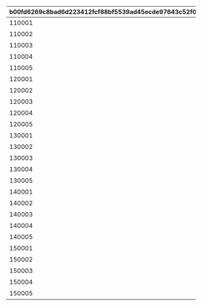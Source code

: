 |b00fd6269c8bad6d223412fcf88bf5539ad45ecde97643c52f0978be981ae1ba|7ac746eae6fd447f09d560b97d8b174daf79d29567561f4479053237cba0fb18|c22576acf802f387ef4c3f45d63241b7b4e24a0ed0728d882aa9c134370a4395|8850158106396b632f34108117c2c0f26794fbe6fa36283bbed6036c08c39dcd|90ecde002833c8008954d0c6d0179f16e74fdd11117e021438ea387b76e9abaa|e6d7b9fdf03deb844614da5026af3fb848dfc956817a27905f5d9bfc2273b888|ac1d051067516c36187f925855dba92d4edc32a0706d8af77c3d43a3b3213add|52b42ea03ca7b1e240eaf3560472e50af91bcbbb93e3a811c6b12711a49c7b8c|
| --- | --- | --- | --- | --- | --- | --- | --- |
|110001|111|ガーゴイル（EASY）をクリアしよう|70000|90110001|0|1|110001|
|110002|112|ガーゴイル（NORMAL）をクリアしよう|70000|90110002|0|1|110001|
|110003|113|ガーゴイル（HARD）をクリアしよう|70000|90110003|0|1|110001|
|110004|114|ガーゴイル（VERY HARD）をクリアしよう|70000|90110004|0|1|110001|
|110005|115|ガーゴイル（EXTREME）をクリアしよう|70000|90110005|0|1|110001|
|120001|121|マグスガーゴイル（EASY）をクリアしよう|70000|90120001|0|1|110001|
|120002|122|マグスガーゴイル（NORMAL）をクリアしよう|70000|90120002|0|1|110001|
|120003|123|マグスガーゴイル（HARD）をクリアしよう|70000|90120003|0|1|110001|
|120004|124|マグスガーゴイル（VERY HARD）をクリアしよう|70000|90120004|0|1|110001|
|120005|125|マグスガーゴイル（EXTREME）をクリアしよう|70000|90120005|0|1|110001|
|130001|131|ガードガーゴイル（EASY）をクリアしよう|70000|90130001|0|1|110001|
|130002|132|ガードガーゴイル（NORMAL）をクリアしよう|70000|90130002|0|1|110001|
|130003|133|ガードガーゴイル（HARD）をクリアしよう|70000|90130003|0|1|110001|
|130004|134|ガードガーゴイル（VERY HARD）をクリアしよう|70000|90130004|0|1|110001|
|130005|135|ガードガーゴイル（EXTREME）をクリアしよう|70000|90130005|0|1|110001|
|140001|141|ガーゴイル・バースト（EASY）をクリアしよう|70000|90140001|0|1|110001|
|140002|142|ガーゴイル・バースト（NORMAL）をクリアしよう|70000|90140002|0|1|110001|
|140003|143|ガーゴイル・バースト（HARD）をクリアしよう|70000|90140003|0|1|110001|
|140004|144|ガーゴイル・バースト（VERY HARD）をクリアしよう|70000|90140004|0|1|110001|
|140005|145|ガーゴイル・バースト（EXTREME）をクリアしよう|70000|90140005|0|1|110001|
|150001|151|ガーゴイル・マギ（EASY）をクリアしよう|70000|90150001|0|1|110001|
|150002|152|ガーゴイル・マギ（NORMAL）をクリアしよう|70000|90150002|0|1|110001|
|150003|153|ガーゴイル・マギ（HARD）をクリアしよう|70000|90150003|0|1|110001|
|150004|154|ガーゴイル・マギ（VERY HARD）をクリアしよう|70000|90150004|0|1|110001|
|150005|155|ガーゴイル・マギ（EXTREME）をクリアしよう|70000|90150005|0|1|110001|